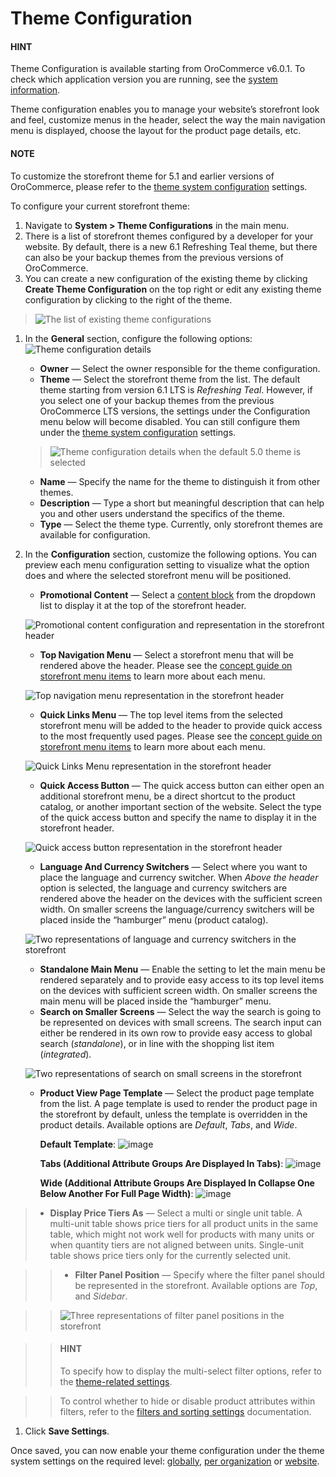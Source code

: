 <a id="back-office-theme-configuration"></a>

# Theme Configuration

#### HINT
Theme Configuration is available starting from OroCommerce v6.0.1. To check which application version you are running, see the [system information](../system-information/index.md#system-information).

Theme configuration enables you to manage your website’s storefront look and feel, customize menus in the header, select the way the main navigation menu is displayed, choose the layout for the product page details, etc.

#### NOTE
To customize the storefront theme for 5.1 and earlier versions of OroCommerce, please refer to the [theme system configuration](../configuration/commerce/design/theme-global.md#configuration-commerce-design-theme) settings.

To configure your current storefront theme:

1. Navigate to **System > Theme Configurations** in the main menu.
2. There is a list of storefront themes configured by a developer for your website. By default, there is a new 6.1 Refreshing Teal theme, but there can also be your backup themes from the previous versions of OroCommerce.
3. You can create a new configuration of the existing theme by clicking **Create Theme Configuration** on the top right or edit any existing theme configuration by clicking <i class="fa fa-edit fa-lg" aria-hidden="true"></i> to the right of the theme.

> ![The list of existing theme configurations](user/img/system/theme-configuration/theme-configuration-list.png)
1. In the **General** section, configure the following options:
   ![Theme configuration details](user/img/system/theme-configuration/theme-configuration.png)
   * **Owner** — Select the owner responsible for the theme configuration.
   * **Theme** — Select the storefront theme from the list. The default theme starting from version 6.1 LTS is *Refreshing Teal*. However, if you select one of your backup themes from the previous OroCommerce LTS versions, the settings under the Configuration menu below will become disabled. You can still configure them under the [theme system configuration](../configuration/commerce/design/theme-global.md#configuration-commerce-design-theme) settings.

   > ![Theme configuration details when the default 5.0 theme is selected](user/img/system/theme-configuration/theme-configuration-5.0.png)
   * **Name** — Specify the name for the theme to distinguish it from other themes.
   * **Description** — Type a short but meaningful description that can help you and other users understand the specifics of the theme.
   * **Type** — Select the theme type. Currently, only storefront themes are available for configuration.
2. In the **Configuration** section, customize the following options. You can preview each menu configuration setting to visualize what the option does and where the selected storefront menu will be positioned.
   * **Promotional Content** — Select a [content block](../../marketing/content-blocks/index.md#user-guide-landing-pages-marketing-content-blocks) from the dropdown list to display it at the top of the storefront header.

   ![Promotional content configuration and representation in the storefront header](user/img/system/theme-configuration/promotional-content-block.png)
   * **Top Navigation Menu** — Select a storefront menu that will be rendered above the header. Please see the [concept guide on storefront menu items](../../../concept-guides/administration/menus/index.md#menu-management-concept-guide) to learn more about each menu.

   ![Top navigation menu representation in the storefront header](user/img/system/theme-configuration/top-navigation-menu.png)
   * **Quick Links Menu** — The top level items from the selected storefront menu will be added to the header to provide quick access to the most frequently used pages. Please see the [concept guide on storefront menu items](../../../concept-guides/administration/menus/index.md#menu-management-concept-guide) to learn more about each menu.

   ![Quick Links Menu representation in the storefront header](user/img/system/theme-configuration/quick-links-menu.png)
   * **Quick Access Button** — The quick access button can either open an additional storefront menu, be a direct shortcut to the product catalog, or another important section of the website. Select the type of the quick access button and specify the name to display it in the storefront header.

   ![Quick access button representation in the storefront header](user/img/system/theme-configuration/quick-access-button.png)
   * **Language And Currency Switchers** — Select where you want to place the language and currency switcher. When *Above the header* option is selected, the language and currency switchers are rendered above the header on the devices with the sufficient screen width. On smaller screens the language/currency switchers will be placed inside the “hamburger” menu (product catalog).

   ![Two representations of language and currency switchers in the storefront](user/img/system/theme-configuration/language-currency-switchers.png)
   * **Standalone Main Menu** — Enable the setting to let the main menu be rendered separately and to provide easy access to its top level items on the devices with sufficient screen width. On smaller screens the main menu will be placed inside the “hamburger” menu.
   * **Search on Smaller Screens** — Select the way the search is going to be represented on devices with small screens. The search input can either be rendered in its own row to provide easy access to global search (*standalone*), or in line with the shopping list item (*integrated*).

   ![Two representations of search on small screens in the storefront](user/img/system/theme-configuration/search-on-small-screens.png)
   * **Product View Page Template** — Select the product page template from the list. A page template is used to render the product page in the storefront by default, unless the template is overridden in the product details. Available options are *Default*, *Tabs*, and *Wide*.

     **Default Template**:
     ![image](user/img/system/theme-configuration/default-page-template.png)

     **Tabs (Additional Attribute Groups Are Displayed In Tabs)**:
     ![image](user/img/system/theme-configuration/tabbed-page-template.png)

     **Wide (Additional Attribute Groups Are Displayed In Collapse One Below Another For Full Page Width)**:
     ![image](user/img/system/theme-configuration/wide-page-template.png)

> * **Display Price Tiers As** — Select a multi or single unit table. A multi-unit table shows price tiers for all product units in the same table, which might not work well for products with many units or when quantity tiers are not aligned between units. Single-unit table shows price tiers only for the currently selected unit.

> > * **Filter Panel Position** — Specify where the filter panel should be represented in the storefront. Available options are *Top*, and *Sidebar*.

> > ![Three representations of filter panel positions in the storefront](user/img/system/theme-configuration/filter-panel-position.png)

> > #### HINT
> > To specify how to display the multi-select filter options, refer to the [theme-related settings](../configuration/commerce/design/theme-global.md#configuration-commerce-design-theme).

> > To control whether to hide or disable product attributes within filters, refer to the [filters and sorting settings](../configuration/commerce/catalog/global-filters-sorters.md#configuration-guide-commerce-configuration-catalog-filters-sorters) documentation.
1. Click **Save Settings**.

Once saved, you can now enable your theme configuration under the theme system settings on the required level: [globally](../configuration/commerce/design/theme-global.md#configuration-commerce-design-theme), [per organization](../user-management/organizations/org-configuration/commerce/design/organization-theme.md#configuration-commerce-design-theme-theme-settings-organization) or [website](../websites/web-configuration/commerce/design/website-theme.md#configuration-commerce-design-theme-theme-settings-website).

<!-- fa-bars = fa-navicon -->
<!-- Ic Tiles is used as Set As Default in saved views, and as tiles in display layout options -->
<!-- IcPencil refers to Rename in Commerce and Inline Editing in CRM -->
<!-- Check mark in the square. -->
<!-- SortDesc is also used as drop-down arrow -->
<!-- A -->
<!-- B -->
<!-- C -->
<!-- D -->
<!-- E -->
<!-- F -->
<!-- G -->
<!-- H -->
<!-- I -->
<!-- L -->
<!-- M -->
<!-- P -->
<!-- R -->
<!-- S -->
<!-- T -->
<!-- U -->
<!-- Z -->
